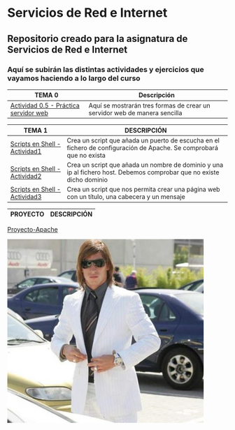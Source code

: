 # Servicios de Red e Internet
## Repositorio creado para la asignatura de Servicios de Red e Internet
### Aquí se subirán las distintas actividades y ejercicios que vayamos haciendo a lo largo del curso


**TEMA 0** | **Descripción**
------------------------------ | ----------------
[Actividad 0.5 - Práctica servidor web](/TEMA_0/) | Aquí se mostrarán tres formas de crear un servidor web de manera sencilla

**TEMA 1** | **DESCRIPCIÓN**
------------------ | ------------------
[Scripts en Shell - Actividad1](/TEMA_1/script1) | Crea un script que añada un puerto de escucha en el fichero de configuración de Apache. Se comprobará que no exista
[Scripts en Shell - Actividad2](/TEMA_1/script2) | Crea un script que añada un nombre de dominio y una ip al fichero host. Debemos comprobar que no existe dicho dominio
[Scripts en Shell - Actividad3](/TEMA_1/script3) | Crea un script que nos permita crear una página web con un título, una cabecera y un mensaje


**PROYECTO** | **DESCRIPCIÓN**
------------ | ---------------
[Proyecto-Apache]()

![IGNACIO](/LOGO/canelita.jpeg)
